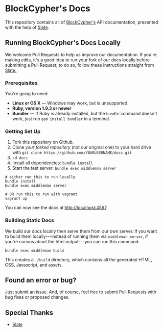 # BlockCypher's Docs

This repository contains all of [BlockCypher's](http://www.blockcypher.com) API documentation, presented with the help of [Slate](https://github.com/tripit/slate).

## Running BlockCypher's Docs Locally

We welcome Pull Requests to help us improve our documentation. If you're making edits, it's a good idea to run your fork of our docs locally before submitting a Pull Request; to do so, follow these instructions straight from [Slate.](https://github.com/tripit/slate)

### Prerequisites

You're going to need:

 - **Linux or OS X** — Windows may work, but is unsupported.
 - **Ruby, version 1.9.3 or newer**
 - **Bundler** — If Ruby is already installed, but the `bundle` command doesn't work, just run `gem install bundler` in a terminal.

### Getting Set Up

 1. Fork this repository on Github.
 2. Clone *your forked repository* (not our original one) to your hard drive with `git clone https://github.com/YOURUSERNAME/docs.git`
 3. `cd docs`
 4. Install all dependencies: `bundle install`
 5. Start the test server: `bundle exec middleman server`

```shell
# either run this to run locally
bundle install
bundle exec middleman server

# OR run this to run with vagrant
vagrant up
```
You can now see the docs at <http://localhost:4567>.

### Building Static Docs

We build our docs locally then serve them from our own server. If you want to build them locally---instead of running them via `middleman server`, if you're curious about the html output---you can run this command:

```shell
bundle exec middleman build
```

This creates a `./build` directory, which contains all the generated HTML, CSS, Javascript, and assets.

## Found an error or bug?

Just [submit an issue](https://github.com/blockcypher/docs/issues). And, of course, feel free to submit Pull Requests with bug fixes or proposed changes.

## Special Thanks

- [Slate](https://github.com/tripit/slate)
